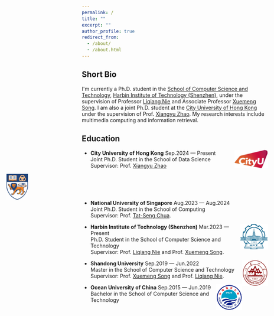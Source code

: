 ```yaml
---
permalink: /
title: ""
excerpt: ""
author_profile: true
redirect_from: 
  - /about/
  - /about.html
---
```

Short Bio
---   
I'm currently a Ph.D. student in the [School of Computer Science and Technology](http://cs.hitsz.edu.cn/), [Harbin Institute of Technology (Shenzhen)](https://www.hitsz.edu.cn/index.html), under the supervision of Professor [Liqiang Nie](https://liqiangnie.github.io/index.html) and Associate Professor [Xuemeng Song](https://xuemengsong.github.io/). I am also a joint Ph.D. student at the [City University of Hong Kong](https://www.cityu.edu.hk/) under the supervision of Prof. [Xiangyu Zhao](https://www.cityu.edu.hk/).  My research interests include multimedia computing and information retrieval.

Education
---
  <div align="left">
          <a target="_blank" rel="external">
            <img border="0" src="CityU.jpg" align="right" width="90" height="50">
          </a>     
  </div>   
  
- **City University of Hong Kong** Sep.2024 — Present    
  Joint Ph.D. Student in the School of Data Science    
  Supervisor: Prof. [Xiangyu Zhao](https://www.cityu.edu.hk/) 

  <div align="left">
          <a target="_blank" rel="external">
            <img border="0" src="NUS.jfif" align="right" width="58" height="70", style="margin-right: 650px;">
          </a>     
  </div>  
  
- **National University of Singapore** Aug.2023 — Aug.2024        
  Joint Ph.D. Student in the School of Computing  
  Supervisor: Prof. [Tat-Seng Chua](https://www.comp.nus.edu.sg/cs/people/chuats/).  

  <div align="left">
          <a target="_blank" rel="external">
            <img border="0" src="HIT.jpg" align="right" width="75" height="70">
          </a>     
  </div>  
  
- **Harbin Institute of Technology (Shenzhen)** Mar.2023 — Present    
  Ph.D. Student in the School of Computer Science and Technology  
  Supervisor: Prof. [Liqiang Nie](https://liqiangnie.github.io/index.html) and Prof. [Xuemeng Song](https://xuemengsong.github.io/).  

  <div align="left">
          <a target="_blank" rel="external">
            <img border="0" src="SDU.jpg" align="right" width="70" height="70">
          </a>     
  </div>  
  
- **Shandong University** Sep.2019 — Jun.2022  
  Master in the School of Computer Science and Technology  
  Supervisor: Prof. [Xuemeng Song](https://xuemengsong.github.io/) and Prof. [Liqiang Nie](https://liqiangnie.github.io/index.html).  

  <div align="left">
          <a target="_blank" rel="external">
            <img border="0" src="OUC.jpeg" align="right" width="70" height="70">
          </a>     
  </div>  
  
- **Ocean University of China** Sep.2015 — Jun.2019    
  Bachelor in the School of Computer Science and Technology
  



